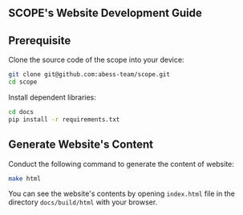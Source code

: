 SCOPE's Website Development Guide
---------

## Prerequisite

Clone the source code of the scope into your device:

```bash
git clone git@github.com:abess-team/scope.git
cd scope
```

Install dependent libraries:

```bash
cd docs
pip install -r requirements.txt
```

## Generate Website's Content  

Conduct the following command to generate the content of website:

```bash
make html
```

You can see the website's contents by opening `index.html` file
in the directory `docs/build/html` with your browser.



